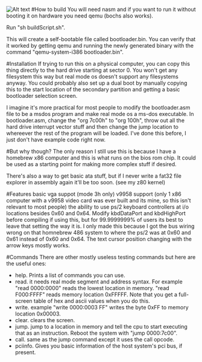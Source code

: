![Alt text](screenshot.png?raw=true "a screenshot of the system when it boots")
#How to build
You will need nasm and if you want to run it without booting it on hardware you need qemu (bochs also works).

Run "sh buildScript.sh".

This will create a self-bootable file called bootloader.bin. You can verify that it worked by getting qemu and running the newly generated binary with the command "qemu-system-i386 bootloader.bin".

#Installation
If trying to run this on a physical computer, you can copy this thing directly to the hard drive starting at sector 0. You won't get any filesystem this way but real mode os doesn't support any filesystems anyway. You could probably also set up a dual boot by manually copying this to the start location of the secondary partition and getting a basic bootloader selection screen.

I imagine it's more practical for most people to modify the bootloader.asm file to be a msdos program and make real mode os a ms-dos executable. In bootloader.asm, change the "org 7c00h" to "org 100h", throw out all the hard drive interrupt vector stuff and then change the jump location to whereever the rest of the program will be loaded. I've done this before, I just don't have example code right now.

#But why though?
The only reason I still use this is because I have a homebrew x86 computer and this is what runs on the bios rom chip. It could be used as a starting point for making more complex stuff if desired.

There's also a way to get basic ata stuff, but if I never write a fat32 file explorer in assembly again it'll be too soon. (see my z80 kernel)

#Features
basic vga suppot (mode 3h only)
v9958 support (only 1 x86 computer with a v9958 video card was ever built and its mine, so this isn't relevant to most people)
the ability to use ps/2 keyboard controllers at i/o locations besides 0x60 and 0x64. Modify kbdDataPort and kbdHighPort before compiling if using this, but for 99.9999999% of users its best to leave that setting the way it is. I only made this because I got the bus wiring wrong on that homnebrew 486 system to where the ps/2 was at 0x60 and 0x61 instead of 0x60 and 0x64.
The text cursor position changing with the arrow keys mostly works.

#Commands
There are other mostly useless testing commands but here are the useful ones:
- help. Prints a list of commands you can use.
- read. it needs real mode segment and address syntax. For example "read 0000:0000" reads the lowest location in memory. "read F000:FFFF" reads memory location 0xFFFFF. Note that you get a full-screen table of hex and ascii values when you do this.
- write. example "write 0000:0003 FF" writes the byte 0xFF to memory location 0x00003.
- clear. clears the screen.
- jump. jump to a location in memory and tell the cpu to start executing that as an instruction.  Reboot the system with "jump 0000:7c00".
- call. same as the jump command except it uses the call opcode.
- pciinfo. Gives you basic information of the host system's pci bus, if present.
